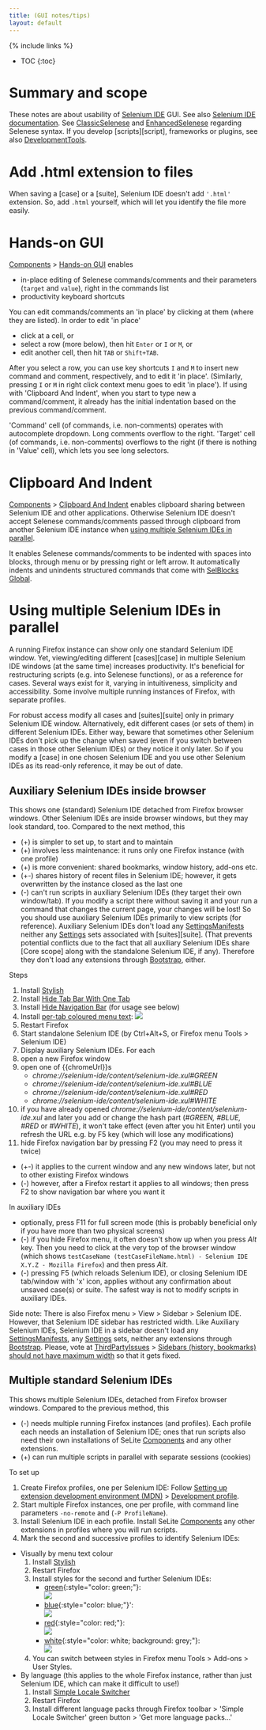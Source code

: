 ```yaml
---
title: (GUI notes/tips)
layout: default
---
```

{% include links %}
* TOC
{:toc}

# Summary and scope
These notes are about usability of [Selenium IDE](http://seleniumhq.org/projects/ide) GUI. See also [Selenium IDE documentation](http://docs.seleniumhq.org/docs/02_selenium_ide.jsp). See [ClassicSelenese](ClassicSelenese) and [EnhancedSelenese](EnhancedSelenese) regarding Selenese syntax. If you develop [scripts][script], frameworks or plugins, see also [DevelopmentTools](DevelopmentTools).

# Add .html extension to files
When saving a [case] or a [suite], Selenium IDE doesn't add `'.html'` extension. So, add `.html` yourself, which will let you identify the file more easily.

# Hands-on GUI
[Components](Components) > [Hands-on GUI](Components#hands-on-gui) enables

* in-place editing of Selenese commands/comments and their parameters (`target` and `value`), right in the commands list
* productivity keyboard shortcuts

You can edit commands/comments an 'in place' by clicking at them (where they are listed). In order to edit 'in place'

* click at a cell, or
* select a row (more below), then hit `Enter` or `I` or `M`, or
* edit another cell, then hit `TAB` or `Shift+TAB`.

After you select a row, you can use key shortcuts `I` and `M` to insert new command and comment, respectively, and to edit it 'in place'. (Similarly, pressing `I` or `M` in right click context menu goes to edit 'in place'). If using with 'Clipboard And Indent', when you start to type new a command/comment, it already has the initial indentation based on the previous command/comment.

'Command' cell (of commands, i.e. non-comments) operates with autocomplete dropdown. Long comments overflow to the right. 'Target' cell (of commands, i.e. non-comments) overflows to the right (if there is nothing in 'Value' cell), which lets you see long selectors.


# Clipboard And Indent
[Components](Components) > [Clipboard And Indent](Components#clipboard-and-indent) enables clipboard sharing between Selenium IDE and other applications. Otherwise Selenium IDE doesn't accept Selenese commands/comments passed through clipboard from another Selenium IDE instance when [using multiple Selenium IDEs in parallel](#using-multiple-selenium-ides-in-parallel).

It enables Selenese commands/comments to be indented with spaces into blocks, through menu or by pressing right or left arrow. It automatically indents and unindents structured commands that come with [SelBlocks Global](SelBlocksGlobal).

# Using multiple Selenium IDEs in parallel
A running Firefox instance can show only one standard Selenium IDE window. Yet, viewing/editing different [cases][case] in multiple Selenium IDE windows (at the same time) increases productivity. It's beneficial for restructuring scripts (e.g. into Selenese functions), or as a reference for cases. Several ways exist for it, varying in intuitiveness, simplicity and accessibility. Some involve multiple running instances of Firefox, with separate profiles.

For robust access modify all cases and [suites][suite] only in primary Selenium IDE window. Alternatively, edit different cases (or sets of them) in different Selenium IDEs. Either way, beware that sometimes other Selenium IDEs don't pick up the change when saved (even if you switch between cases in those other Selenium IDEs) or they notice it only later. So if you modify a [case] in one chosen Selenium IDE and you use other Selenium IDEs as its read-only reference, it may be out of date.

## Auxiliary Selenium IDEs inside browser
This shows one (standard) Selenium IDE detached from Firefox browser windows. Other Selenium IDEs are inside browser windows, but they may look standard, too. Compared to the next method, this

* (+) is simpler to set up, to start and to maintain
* (+) involves less maintenance: it runs only one Firefox instance (with one profile)
* (+) is more convenient: shared bookmarks, window history, add-ons etc.
* (+-) shares history of recent files in Selenium IDE; however, it gets overwritten by the instance closed as the last one
* (-) can't run scripts in auxiliary Selenium IDEs (they target their own window/tab). If you modify a script there without saving it and your run a command that changes the current page, your changes will be lost! So you should use auxiliary Selenium IDEs primarily to view scripts (for reference). Auxiliary Selenium IDEs don't load any [SettingsManifests](SettingsManifests) neither any [Settings](Settings) sets associated with [suites][suite]. (That prevents potential conflicts due to the fact that all auxiliary Selenium IDEs share [Core scope] along with the standalone Selenium IDE, if any). Therefore they don't load any extensions through [Bootstrap](Bootstrap), either.

Steps

1. Install [Stylish](https://addons.mozilla.org/en-US/firefox/addon/stylish)
2. Install [Hide Tab Bar With One Tab](https://addons.mozilla.org/en-US/firefox/addon/hide-tab-bar-with-one-tab/)
3. Install [Hide Navigation Bar](https://addons.mozilla.org/en-us/firefox/addon/hide-navigation-bar/) (for usage see below)
4. Install [per-tab coloured menu text](https://userstyles.org/styles/110010/selenium-ide-per-tab-coloured-menu-text):
   <a href="https://df6a.https.cdn.softlayer.net/80DF6A/static.userstyles.org/style_screenshots/110010_after.jpeg?r=1424730593"><img src="https://df6a.https.cdn.softlayer.net/80DF6A/static.userstyles.org/style_screenshot_thumbnails/110010_after.jpeg?r=1424730593"/></a>
5. Restart Firefox
6. Start standalone Selenium IDE (by Ctrl+Alt+S, or Firefox menu Tools > Selenium IDE)
7. Display auxiliary Selenium IDEs. For each
 1. open a new Firefox window
 2. open one of {{chromeUrl}}s
    * _chrome://selenium-ide/content/selenium-ide.xul#GREEN_
    * _chrome://selenium-ide/content/selenium-ide.xul#BLUE_
    * _chrome://selenium-ide/content/selenium-ide.xul#RED_
    * _chrome://selenium-ide/content/selenium-ide.xul#WHITE_
 3. if you have already opened _chrome://selenium-ide/content/selenium-ide.xul_ and later you add or change the hash part (_#GREEN, #BLUE, #RED_ or _#WHITE_), it won't take effect (even after you hit Enter) until you refresh the URL e.g. by F5 key (which will lose any modifications)
 4. hide Firefox navigation bar by pressing F2 (you may need to press it twice)
  * (+-) it applies to the current window and any new windows later, but not to other existing Firefox windows
  * (-) however, after a Firefox restart it applies to all windows; then press F2 to show navigation bar where you want it

In auxiliary IDEs

* optionally, press F11 for full screen mode (this is probably beneficial only if you have more than two physical screens)
* (-) if you hide Firefox menu, it often doesn't show up when you press _Alt_ key. Then you need to click at the very top of the browser window (which shows `testCaseName (testCaseFileName.html) - Selenium IDE X.Y.Z - Mozilla Firefox`) and then press _Alt_.
* (-) pressing F5 (which reloads Selenium IDE), or closing Selenium IDE tab/window with 'x' icon, applies without any confirmation about unsaved case(s) or suite. The safest way is not to modify scripts in auxiliary IDEs.

Side note: There is also Firefox menu > View > Sidebar > Selenium IDE. However, that Selenium IDE sidebar has restricted width. Like Auxiliary Selenium IDEs, Selenium IDE in a sidebar doesn't load any [SettingsManifests](SettingsManifests), any [Settings](Settings) sets, neither any extensions through [Bootstrap](Bootstrap). Please, vote at [ThirdPartyIssues](ThirdPartyIssues) > [Sidebars (history, bookmarks) should not have maximum width](https://bugzilla.mozilla.org/show_bug.cgi?id=406629) so that it gets fixed.

## Multiple standard Selenium IDEs
This shows multiple Selenium IDEs, detached from Firefox browser windows. Compared to the previous method, this
* (-) needs multiple running Firefox instances (and profiles). Each profile each needs an installation of Selenium IDE; ones that run scripts also need their own installations of SeLite [Components](Components) and any other extensions.
* (+) can run multiple scripts in parallel with separate sessions (cookies)

To set up

1. Create Firefox profiles, one per Selenium IDE: Follow [Setting up extension development environment (MDN)](https://developer.mozilla.org/en-US/Add-ons/Setting_up_extension_development_environment) > [Development profile](https://developer.mozilla.org/en-US/Add-ons/Setting_up_extension_development_environment#Development_profile).
2. Start multiple Firefox instances, one per profile, with command line parameters `-no-remote` and (`-P ProfileName`).
3. Install Selenium IDE in each profile. Install SeLite [Components](Components) any other extensions in profiles where you will run scripts.
4. Mark the second and successive profiles to identify Selenium IDEs:
  * Visually by menu text colour
    1. Install [Stylish](https://addons.mozilla.org/en-US/firefox/addon/stylish)
    2. Restart Firefox
    3. Install styles for the second and further Selenium IDEs:
       * [green](https://userstyles.org/styles/109886/selenium-ide-green-menu-text){:style="color: green;"}:<br/><a href='https://df6a.https.cdn.softlayer.net/80DF6A/static.userstyles.org/style_screenshots/109886_after.jpeg?r=1422833554'><img src='https://df6a.https.cdn.softlayer.net/80DF6A/static.userstyles.org/style_screenshot_thumbnails/109886_after.jpeg?r=1422833554' /></a>
       * [blue](https://userstyles.org/styles/110005/selenium-ide-blue-menu-text){:style="color: blue;"}':<br/> <a href='https://df6a.https.cdn.softlayer.net/80DF6A/static.userstyles.org/style_screenshots/110005_after.jpeg?r=1422833463'><img src='https://df6a.https.cdn.softlayer.net/80DF6A/static.userstyles.org/style_screenshot_thumbnails/110005_after.jpeg?r=1422833463' /></a>
       * [red](https://userstyles.org/styles/110006/selenium-ide-red-menu-text){:style="color: red;"}:<br/> <a href='https://df6a.https.cdn.softlayer.net/80DF6A/static.userstyles.org/style_screenshots/110006_after.png?r=1430731358'><img src='https://df6a.https.cdn.softlayer.net/80DF6A/static.userstyles.org/style_screenshot_thumbnails/110006_after.png?r=1430731358' /></a>
       * [white](https://userstyles.org/styles/110620/selenium-ide-white-menu-text){:style="color: white; background: grey;"}:<br/> <a href='https://df6a.https.cdn.softlayer.net/80DF6A/static.userstyles.org/style_screenshots/110620_after.png?r=1430730143'><img src='https://df6a.https.cdn.softlayer.net/80DF6A/static.userstyles.org/style_screenshot_thumbnails/110620_after.png?r=1430730143' /></a>
    4. You can switch between styles in Firefox menu Tools > Add-ons > User Styles.
  * By language (this applies to the whole Firefox instance, rather than just Selenium IDE, which can make it difficult to use!)
    1. Install [Simple Locale Switcher](https://addons.mozilla.org/en-US/firefox/addon/simple-locale-switcher/)
    2. Restart Firefox
    3. Install different language packs through Firefox toolbar > 'Simple Locale Switcher' green button > 'Get more language packs...'